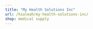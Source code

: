 ```yaml
---
title: "My Health Solutions Inc"
url: /hialeah/my-health-solutions-inc/
shop: medical supply
---
```

